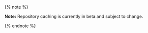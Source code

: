 {% note %}

**Note:** Repository caching is currently in beta and subject to change.

{% endnote %}
